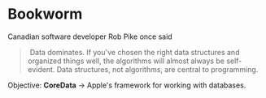 # Bookworm

Canadian software developer Rob Pike once said

> ​	Data dominates. If you've chosen the right data structures and organized things well, the algorithms will almost always be self-evident.  Data structures, not algorithms, are central to programming. 

Objective: **CoreData** -> Apple's framework for working with databases. 